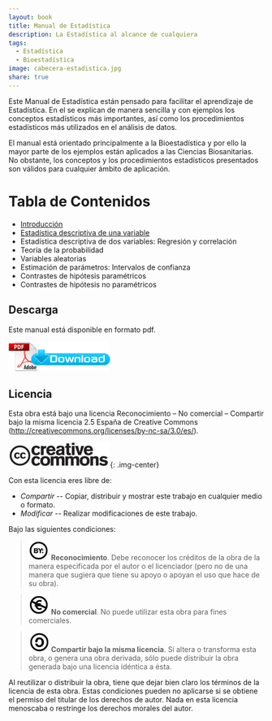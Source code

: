 ```yaml
---
layout: book
title: Manual de Estadística
description: La Estadística al alcance de cualquiera
tags:
  - Estadística
  - Bioestadística
image: cabecera-estadistica.jpg
share: true
---
```


Este Manual de Estadística están pensado para facilitar el aprendizaje de Estadística. En el se explican de manera sencilla y con ejemplos los conceptos estadísticos más importantes, así como los procedimientos estadísticos más utilizados en el análisis de datos.

El manual está orientado principalmente a la Bioestadística y por ello la mayor parte de los ejemplos están aplicados a las Ciencias Biosanitarias. No obstante, los conceptos y los procedimientos estadísticos presentados son válidos para cualquier ámbito de aplicación.

# Tabla de Contenidos

- [Introducción](/estadistica/manual/introduccion.html)
- [Estadística descriptiva de una variable](/estadistica/manual/estadistica-descriptiva.html)
- Estadística descriptiva de dos variables: Regresión y correlación
- Teoría de la probabilidad
- Variables aleatorias
- Estimación de parámetros: Intervalos de confianza
- Contrastes de hipótesis paramétricos
- Contrastes de hipótesis no paramétricos

## Descarga

Este manual está disponible en formato pdf.

[![Download pdf](/images/pdf_download.png)](https://github.com/asalber/curso_estadistica/raw/master/manual_estadistica.pdf)

## Licencia

Esta obra está bajo una licencia Reconocimiento – No comercial – Compartir bajo la misma licencia 2.5 España de Creative Commons (<http://creativecommons.org/licenses/by-nc-sa/3.0/es/>).

![Creative Commons](/images/cc-logo.png){: .img-center}

Con esta licencia eres libre de:

- _Compartir_ -- Copiar, distribuir y mostrar este trabajo en cualquier medio o formato.
- _Modificar_ -- Realizar modificaciones de este trabajo.

Bajo las siguientes condiciones:

> ![cc-by](/images/cc-by.png) **Reconocimiento**. Debe reconocer los créditos de la obra de la manera especificada por el autor o el licenciador (pero no de una manera que sugiera que tiene su apoyo o apoyan el uso que hace de su obra).

> ![cc-e](/images/cc-e.png) **No comercial**. No puede utilizar esta obra para fines comerciales.

> ![cc-c](/images/cc-c.png) **Compartir bajo la misma licencia**. Si altera o transforma esta obra, o genera una obra derivada, sólo puede distribuir la obra generada bajo una licencia idéntica a ésta.

Al reutilizar o distribuir la obra, tiene que dejar bien claro los términos de la licencia de esta obra. Estas condiciones pueden no aplicarse si se obtiene el permiso del titular de los derechos de autor. Nada en esta licencia menoscaba o restringe los derechos morales del autor.
